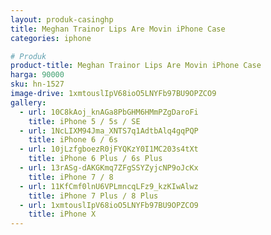 ```yaml
---
layout: produk-casinghp
title: Meghan Trainor Lips Are Movin iPhone Case
categories: iphone

# Produk
product-title: Meghan Trainor Lips Are Movin iPhone Case
harga: 90000
sku: hn-1527
image-drive: 1xmtouslIpV68ioO5LNYFb97BU9OPZCO9
gallery:
  - url: 10C8kAoj_knAGa8PbGHM6HMmPZgDaroFi
    title: iPhone 5 / 5s / SE
  - url: 1NcLIXM94Jma_XNTS7q1AdtbAlq4gqPQP
    title: iPhone 6 / 6s
  - url: 10jLzfgboezR0jFYQKzY0I1MC203s4tXt
    title: iPhone 6 Plus / 6s Plus
  - url: 13rASg-dAKGKmq7ZFgSSYZyjcNP9oJcKx
    title: iPhone 7 / 8
  - url: 11KfCmf0lnU6VPLmncqLFz9_kzKIwAlwz
    title: iPhone 7 Plus / 8 Plus
  - url: 1xmtouslIpV68ioO5LNYFb97BU9OPZCO9
    title: iPhone X
---
```

